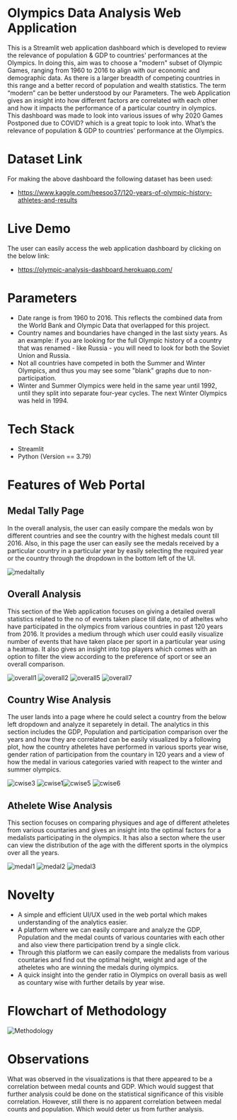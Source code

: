 # Olympics Data Analysis Web Application

This is a Streamlit web application dashboard which is developed to review the relevance of population & GDP to countries' performances at the Olympics. In doing this, aim was to  choose a "modern" subset of Olympic Games, ranging from 1960 to 2016 to align with our economic and demographic data. As there is a larger breadth of competing countries in this range and a better record of population and wealth statistics. The term “modern” can be better understood by our Parameters. The web Application gives an insight into how different factors are correlated with each other and how it impacts the performance of a particular country in olympics. This dashboard was made to look into various issues of why 2020 Games Postponed due to COVID? which is a great topic to look into. What’s the relevance of population & GDP to countries' performance at the Olympics.

# Dataset Link

For making the above dashboard the following dataset has been used:
- https://www.kaggle.com/heesoo37/120-years-of-olympic-history-athletes-and-results

# Live Demo

The user can easily access the web application dashboard by clicking on the below link:
- https://olympic-analysis-dashboard.herokuapp.com/

# Parameters

- Date range is from 1960 to 2016. This reflects the combined data from the World Bank and Olympic Data that overlapped for this project.
- Country names and boundaries have changed in the last sixty years. As an example: if you are looking for the full Olympic history of a country that was renamed - like Russia - you will need to look for both the Soviet Union and Russia.
- Not all countries have competed in both the Summer and Winter Olympics, and thus you may see some "blank" graphs due to non-participation.
- Winter and Summer Olympics were held in the same year until 1992, until they split into separate four-year cycles. The next Winter Olympics was held in 1994.

# Tech Stack

- Streamlit
- Python (Version == 3.79)

# Features of Web Portal
## Medal Tally Page

In the overall analysis, the user can easily compare the medals won by different countries and see the country with the highest medals count till 2016. Also, in this page the user can easily see the medals received by a particular country in a particular year by easily selecting the required year or the country through the dropdown in the bottom left of the UI.

![medaltally](https://user-images.githubusercontent.com/43933680/137168390-87590809-8a56-4241-bff3-77d997a7f126.png)

## Overall Analysis

This section of the Web application focuses on giving a detailed overall statistics related to the no of events taken place till date, no of atheltes who have participated in the olympics from various countries in past 120 years from 2016. It provides a medium through which user could easily visualize number of events that have taken place per sport in a particular year using a heatmap. It also gives an insight into top players which comes with an option to filter the view according to the preference of sport or see an overall comparison.

![overall1](https://user-images.githubusercontent.com/43933680/137169646-20531895-c24a-4ae3-8c95-22361e65625f.PNG)
![overall2](https://user-images.githubusercontent.com/43933680/137169685-26bc9e42-315f-4574-90f4-dfc831e7c68d.PNG)
![overall5](https://user-images.githubusercontent.com/43933680/137169735-b7aa0dba-0c9c-4c18-b64d-78562687038f.PNG)
![overall7](https://user-images.githubusercontent.com/43933680/137169749-74d83cca-24a5-4d47-8601-1280d5c7b76a.PNG)

## Country Wise Analysis

The user lands into a page where he could select a country from the below left dropdown and analyze it separetely in detail. The analytics in this section includes the GDP, Population and participation comparison over the years and how they are correlated can be easily visualized by a following plot, how the country atheletes have performed in various sports year wise, gender ration of participation from the countary in 120 years and a view of how the medal in various categories varied with reapect to the winter and summer olympics. 

![cwise3](https://user-images.githubusercontent.com/43933680/137170579-6abd1f1b-e1b2-4207-99d7-d6b5b5b9c0f5.PNG)
![cwise1](https://user-images.githubusercontent.com/43933680/137170602-702db32b-f914-4de3-80bb-f7a2437f783b.PNG)![cwise5](https://user-images.githubusercontent.com/43933680/137170590-48ff0b39-dac1-47c6-b073-647c348ad241.PNG)
![cwise6](https://user-images.githubusercontent.com/43933680/137170595-a24ad235-ab38-46ea-838f-414d38976f98.PNG)

## Athelete Wise Analysis

This section focuses on comparing physiques and age of different atheletes from various countaries and gives an insight into the optimal factors for a medalists participating in the olympics. It has also a secton where the user can view the distribution of the age with the different sports in the olympics over all the years.

![medal1](https://user-images.githubusercontent.com/43933680/137171069-ec5ea1c7-da63-4572-8152-9a835c106305.PNG)
![medal2](https://user-images.githubusercontent.com/43933680/137171078-876a148b-6bed-4509-a583-352bf80067c7.PNG)
![medal3](https://user-images.githubusercontent.com/43933680/137171081-a96762e7-2fb1-4455-be39-3bc59e6d8a92.PNG)

# Novelty

- A simple and efficient UI/UX used in the web portal which makes understanding of the analytics easier.
- A platform where we can easily compare and analyze the GDP, Population and the medal counts of various countaries with each other and also view there participation trend by a single click.
- Through this platform we can easily compare the medalists from various countaries and find out the optimal height, weight and age of the atheletes who are winning the medals during olympics.
- A quick insight into the gender ratio in Olympics on overall basis as well as countary wise with further details by year wise.

# Flowchart of Methodology
![Methodology](https://user-images.githubusercontent.com/43933680/137181353-364ae547-0bca-45a4-88f0-fcc833f645f3.jpg)

# Observations

What was observed in the visualizations is that there appeared to be a correlation between medal counts and GDP. Which would suggest that further analysis could be done on the statistical significance of this visible correlation.
However, still there is no apparent correlation between medal counts and population. Which would deter us from further analysis.


